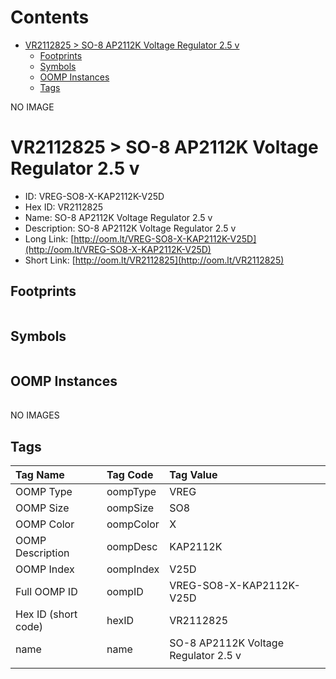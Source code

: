 



Contents
========

* [VR2112825 > SO-8 AP2112K Voltage Regulator 2.5 v](#vr2112825--so-8-ap2112k-voltage-regulator-25-v)
	* [Footprints](#footprints)
	* [Symbols](#symbols)
	* [OOMP Instances](#oomp-instances)
	* [Tags](#tags)
  
NO IMAGE  
# VR2112825 > SO-8 AP2112K Voltage Regulator 2.5 v

- ID: VREG-SO8-X-KAP2112K-V25D
- Hex ID: VR2112825
- Name: SO-8 AP2112K Voltage Regulator 2.5 v
- Description: SO-8 AP2112K Voltage Regulator 2.5 v
- Long Link: [http://oom.lt/VREG-SO8-X-KAP2112K-V25D](http://oom.lt/VREG-SO8-X-KAP2112K-V25D)
- Short Link: [http://oom.lt/VR2112825](http://oom.lt/VR2112825)

## Footprints
  

|||||
| :--- | :--- | :--- | :--- |

## Symbols
  

|||||
| :--- | :--- | :--- | :--- |

## OOMP Instances
  

|||||
| :--- | :--- | :--- | :--- |
  
NO IMAGES  
## Tags
  

|Tag Name|Tag Code|Tag Value|
| :--- | :--- | :--- |
|OOMP Type|oompType|VREG|
|OOMP Size|oompSize|SO8|
|OOMP Color|oompColor|X|
|OOMP Description|oompDesc|KAP2112K|
|OOMP Index|oompIndex|V25D|
|Full OOMP ID|oompID|VREG-SO8-X-KAP2112K-V25D|
|Hex ID (short code)|hexID|VR2112825|
|name|name|SO-8 AP2112K Voltage Regulator 2.5 v|
||||

